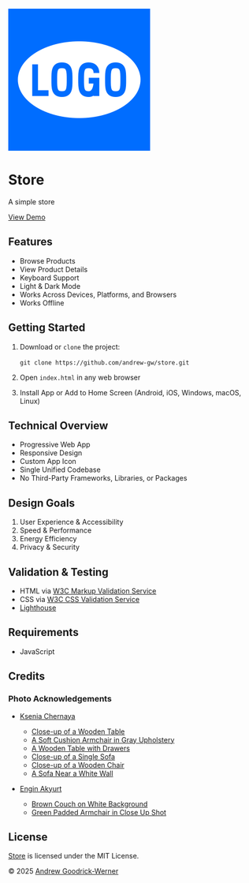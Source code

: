 ![Store](icon-144.svg)

# Store

A simple store

[View Demo](https://andrew-gw.ca/store)


## Features

- Browse Products
- View Product Details
- Keyboard Support
- Light & Dark Mode
- Works Across Devices, Platforms, and Browsers
- Works Offline


## Getting Started

1. Download or `clone` the project:

   `git clone https://github.com/andrew-gw/store.git`

2. Open `index.html` in any web browser

3. Install App or Add to Home Screen (Android, iOS, Windows, macOS, Linux)


## Technical Overview

- Progressive Web App
- Responsive Design
- Custom App Icon
- Single Unified Codebase
- No Third-Party Frameworks, Libraries, or Packages


## Design Goals

1. User Experience & Accessibility
2. Speed & Performance
3. Energy Efficiency
4. Privacy & Security


## Validation & Testing

- HTML via [W3C Markup Validation Service](https://validator.w3.org)
- CSS via [W3C CSS Validation Service](http://jigsaw.w3.org/css-validator/)
- [Lighthouse](https://github.com/GoogleChrome/lighthouse)


## Requirements

- JavaScript


## Credits

### Photo Acknowledgements

- [Ksenia Chernaya](https://www.pexels.com/@kseniachernaya)
   - [Close-up of a Wooden Table](https://www.pexels.com/photo/close-up-of-a-wooden-table-11112739)
   - [A Soft Cushion Armchair in Gray Upholstery](https://www.pexels.com/photo/a-soft-cushion-armchair-in-gray-upholstery-11112735)
   - [A Wooden Table with Drawers](https://www.pexels.com/photo/a-wooden-table-with-drawers-11112745)
   - [Close-up of a Single Sofa](https://www.pexels.com/photo/close-up-of-a-single-sofa-11112727)
   - [Close-up of a Wooden Chair](https://www.pexels.com/photo/close-up-of-a-wooden-chair-11112732)
   - [A Sofa Near a White Wall](https://www.pexels.com/photo/a-sofa-near-a-white-wall-11112731) 

- [Engin Akyurt](https://www.pexels.com/@enginakyurt)
   - [Brown Couch on White Background](https://www.pexels.com/photo/brown-couch-on-white-background-4172381)
   - [Green Padded Armchair in Close Up Shot](https://www.pexels.com/photo/green-padded-armchair-in-close-up-shot-4172379)


## License

[Store](https://github.com/andrew-gw/store) is licensed under the MIT License.

&copy; 2025 [Andrew Goodrick-Werner](https://github.com/andrew-gw/)
